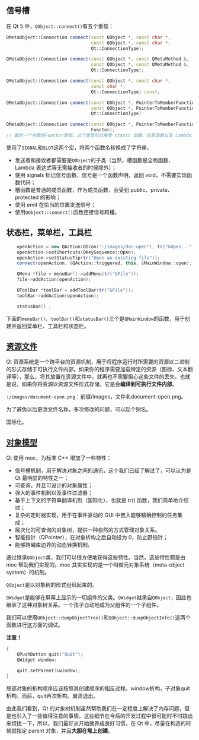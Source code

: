 ## 信号槽

在 Qt 5 中，`QObject::connect()`有五个重载：

```c++
QMetaObject::Connection connect(const QObject *, const char *,
                                const QObject *, const char *,
                                Qt::ConnectionType);

QMetaObject::Connection connect(const QObject *, const QMetaMethod &,
                                const QObject *, const QMetaMethod &,
                                Qt::ConnectionType);

QMetaObject::Connection connect(const QObject *, const char *,
                                const char *,
                                Qt::ConnectionType) const;

QMetaObject::Connection connect(const QObject *, PointerToMemberFunction,
                                const QObject *, PointerToMemberFunction,
                                Qt::ConnectionType)

QMetaObject::Connection connect(const QObject *, PointerToMemberFunction,
                                Functor);
// 最后一个参数是Functor类型。这个类型可以接受 static 函数、全局函数以及 Lambda 表达式。
```



使用了`SIGNAL`和`SLOT`这两个宏，将两个函数名转换成了字符串。



- 发送者和接收者都需要是`QObject`的子类（当然，槽函数是全局函数、Lambda 表达式等无需接收者的时候除外）；
- 使用 signals 标记信号函数，信号是一个函数声明，返回 void，不需要实现函数代码；
- 槽函数是普通的成员函数，作为成员函数，会受到 public、private、protected 的影响；
- 使用 emit 在恰当的位置发送信号；
- 使用`QObject::connect()`函数连接信号和槽。

## 状态栏，菜单栏，工具栏

```c++
	openAction = new QAction(QIcon(":/images/doc-open"), tr("&Open..."), this);
    openAction->setShortcuts(QKeySequence::Open);
    openAction->setStatusTip(tr("Open an existing file"));
    connect(openAction, &QAction::triggered, this, &MainWindow::open);

    QMenu *file = menuBar()->addMenu(tr("&File"));
    file->addAction(openAction);

    QToolBar *toolBar = addToolBar(tr("&File"));
    toolBar->addAction(openAction);

    statusBar() ;
```

下面的`menuBar()`、`toolBar()`和`statusBar()`三个是`QMainWindow`的函数，用于创建并返回菜单栏、工具栏和状态栏。

## [资源文件](https://www.devbean.net/2012/08/qt-study-road-2-resource-files/)

Qt 资源系统是一个跨平台的资源机制，用于将程序运行时所需要的资源以二进制的形式存储于可执行文件内部。如果你的程序需要加载特定的资源（图标、文本翻译等），那么，将其放置在资源文件中，就再也不需要担心这些文件的丢失。也就是说，如果你将资源以资源文件形式存储，它是会**编译到可执行文件内部**。

`:/images/document-open.png`：前缀/images，文件名document-open.png。

为了避免以后更改文件名称，多次修改的问题，可以起个别名。

国际化。

## [对象模型](https://www.devbean.net/2012/09/qt-study-road-2-objects-model/)

Qt 使用 moc，为标准 C++ 增加了一些特性：

- 信号槽机制，用于解决对象之间的通讯，这个我们已经了解过了，可以认为是 Qt 最明显的特性之一；
- 可查询，并且可设计的对象属性；
- 强大的事件机制以及事件过滤器；
- 基于上下文的字符串翻译机制（国际化），也就是 tr() 函数，我们简单地介绍过；
- 复杂的定时器实现，用于在事件驱动的 GUI 中嵌入能够精确控制的任务集成；
- 层次化的可查询的对象树，提供一种自然的方式管理对象关系。
- 智能指针（QPointer），在对象析构之后自动设为 0，防止野指针；
- 能够跨越库边界的动态转换机制。

通过继承`QObject`类，我们可以很方便地获得这些特性。当然，这些特性都是由 moc 帮助我们实现的。moc 其实实现的是一个叫做元对象系统（meta-object system）的机制。

`QObject`是以对象树的形式组织起来的。

`QWidget`是能够在屏幕上显示的一切组件的父类。`QWidget`继承自`QObject`，因此也继承了这种对象树关系。一个孩子自动地成为父组件的一个子组件。

我们可以使用`QObject::dumpObjectTree()`和`QObject::dumpObjectInfo()`这两个函数进行这方面的调试。

**注意！**

```c++
{
    QPushButton quit("Quit");
    QWidget window;

    quit.setParent(&window);
}
```

局部对象的析构顺序应该按照其创建顺序的相反过程。window析构，子对象quit析构。而后，quit再次析构。崩溃退出。

由此我们看到，Qt 的对象树机制虽然帮助我们在一定程度上解决了内存问题，但是也引入了一些值得注意的事情。这些细节在今后的开发过程中很可能时不时跳出来烦扰一下，所以，我们最好从开始就养成良好习惯，在 Qt 中，尽量在构造的时候就指定 parent 对象，并且**大胆在堆上创建**。